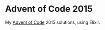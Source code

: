 # Advent of Code 2015

My [Advent of Code](https://www.adventofcode.com) 2015 solutions, using Elixir.
